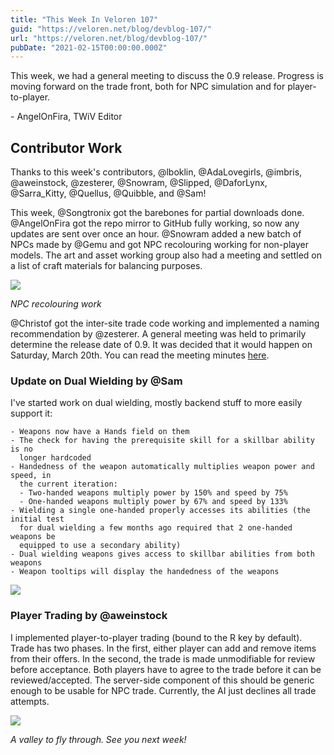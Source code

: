 ```yaml
---
title: "This Week In Veloren 107"
guid: "https://veloren.net/blog/devblog-107/"
url: "https://veloren.net/blog/devblog-107/"
pubDate: "2021-02-15T00:00:00.000Z"
---
```


This week, we had a general meeting to discuss the 0.9 release. Progress is moving forward on the trade front, both for NPC simulation and for player-to-player.

\- AngelOnFira, TWiV Editor

## Contributor Work

Thanks to this week's contributors, @lboklin, @AdaLovegirls, @imbris, @aweinstock, @zesterer, @Snowram, @Slipped, @DaforLynx, @Sarra_Kitty, @Quellus, @Quibble, and @Sam!

This week, @Songtronix got the barebones for partial downloads done. @AngelOnFira got the repo mirror to GitHub fully working, so now any updates are sent over once an hour. @Snowram added a new batch of NPCs made by @Gemu and got NPC recolouring working for non-player models. The art and asset working group also had a meeting and settled on a list of craft materials for balancing purposes.

![](https://s3.eu-central-2.wasabisys.com/veloren-blog/cdn/523568428905398283/810934154589765682/screenshot_1613412119430.png)

_NPC recolouring work_

@Christof got the inter-site trade code working and implemented a naming recommendation by @zesterer. A general meeting was held to primarily determine the release date of 0.9. It was decided that it would happen on Saturday, March 20th. You can read the meeting minutes [here](https://www.notion.so/General-meeting-Sunday-the-14th-6d82da8616284b5db8fd0e9ed73a2696).

### Update on Dual Wielding by @Sam

I've started work on dual wielding, mostly backend stuff to more easily support it:

    - Weapons now have a Hands field on them
    - The check for having the prerequisite skill for a skillbar ability is no
      longer hardcoded
    - Handedness of the weapon automatically multiplies weapon power and speed, in
      the current iteration:
      - Two-handed weapons multiply power by 150% and speed by 75%
      - One-handed weapons multiply power by 67% and speed by 133%
    - Wielding a single one-handed properly accesses its abilities (the initial test
      for dual wielding a few months ago required that 2 one-handed weapons be
      equipped to use a secondary ability)
    - Dual wielding weapons gives access to skillbar abilities from both weapons
    - Weapon tooltips will display the handedness of the weapons

![](https://s3.eu-central-2.wasabisys.com/veloren-blog/cdn/634860358623821835/810885968780984363/screenshot_1613400613799.png)

### Player Trading by @aweinstock

I implemented player-to-player trading (bound to the R key by default). Trade has two phases. In the first, either player can add and remove items from their offers. In the second, the trade is made unmodifiable for review before acceptance. Both players have to agree to the trade before it can be reviewed/accepted. The server-side component of this should be generic enough to be usable for NPC trade. Currently, the AI just declines all trade attempts.

![](https://s3.eu-central-2.wasabisys.com/veloren-blog/cdn/523568428905398283/810852480757399552/screenshot_1613392628654.png)

_A valley to fly through. See you next week!_
